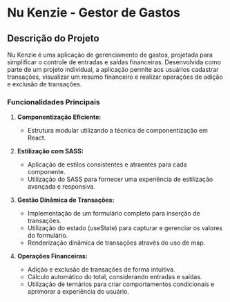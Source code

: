 # Nu Kenzie - Gestor de Gastos

## Descrição do Projeto

Nu Kenzie é uma aplicação de gerenciamento de gastos, projetada para simplificar o controle de entradas e saídas financeiras. Desenvolvida como parte de um projeto individual, a aplicação permite aos usuários cadastrar transações, visualizar um resumo financeiro e realizar operações de adição e exclusão de transações.

### Funcionalidades Principais

1. **Componentização Eficiente:**
   - Estrutura modular utilizando a técnica de componentização em React.

2. **Estilização com SASS:**
   - Aplicação de estilos consistentes e atraentes para cada componente.
   - Utilização do SASS para fornecer uma experiência de estilização avançada e responsiva.

3. **Gestão Dinâmica de Transações:**
   - Implementação de um formulário completo para inserção de transações.
   - Utilização do estado (useState) para capturar e gerenciar os valores do formulário.
   - Renderização dinâmica de transações através do uso de map.

4. **Operações Financeiras:**
   - Adição e exclusão de transações de forma intuitiva.
   - Cálculo automático do total, considerando entradas e saídas.
   - Utilização de ternários para criar comportamentos condicionais e aprimorar a experiência do usuário.
